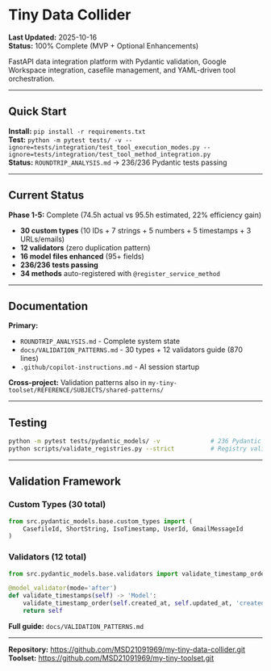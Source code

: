 ﻿# Tiny Data Collider

**Last Updated:** 2025-10-16  
**Status:** 100% Complete (MVP + Optional Enhancements)

FastAPI data integration platform with Pydantic validation, Google Workspace integration, casefile management, and YAML-driven tool orchestration.

---

## Quick Start

**Install:** `pip install -r requirements.txt`  
**Test:** `python -m pytest tests/ -v --ignore=tests/integration/test_tool_execution_modes.py --ignore=tests/integration/test_tool_method_integration.py`  
**Status:** `ROUNDTRIP_ANALYSIS.md` → 236/236 Pydantic tests passing

---

## Current Status

**Phase 1-5:** Complete (74.5h actual vs 95.5h estimated, 22% efficiency gain)
- **30 custom types** (10 IDs + 7 strings + 5 numbers + 5 timestamps + 3 URLs/emails)
- **12 validators** (zero duplication pattern)
- **16 model files enhanced** (95+ fields)
- **236/236 tests passing**
- **34 methods** auto-registered with `@register_service_method`

---

## Documentation

**Primary:**
- `ROUNDTRIP_ANALYSIS.md` - Complete system state
- `docs/VALIDATION_PATTERNS.md` - 30 types + 12 validators guide (870 lines)
- `.github/copilot-instructions.md` - AI session startup

**Cross-project:** Validation patterns also in `my-tiny-toolset/REFERENCE/SUBJECTS/shared-patterns/`

---

## Testing

```bash
python -m pytest tests/pydantic_models/ -v              # 236 Pydantic tests
python scripts/validate_registries.py --strict          # Registry validation
```

---

## Validation Framework

### Custom Types (30 total)
```python
from src.pydantic_models.base.custom_types import (
    CasefileId, ShortString, IsoTimestamp, UserId, GmailMessageId
)
```

### Validators (12 total)
```python
from src.pydantic_models.base.validators import validate_timestamp_order

@model_validator(mode='after')
def validate_timestamps(self) -> 'Model':
    validate_timestamp_order(self.created_at, self.updated_at, 'created_at', 'updated_at')
    return self
```

**Full guide:** `docs/VALIDATION_PATTERNS.md`

---

**Repository:** https://github.com/MSD21091969/my-tiny-data-collider.git  
**Toolset:** https://github.com/MSD21091969/my-tiny-toolset.git
